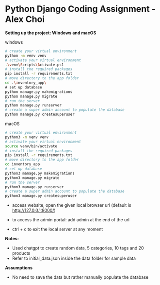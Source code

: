 # Python Django Coding Assignment - Alex Choi

**Setting up the project: Windows and macOS**
    
windows
```bash
# create your virtual environment
python -m venv venv
# activate your virtual environment
.\venv\Scripts\Activate.ps1
# install the required packages
pip install -r requirements.txt
# move directory to the app folder
cd .\inventory_app\
# set up database 
python manage.py makemigrations
python manage.py migrate
# run the server
python manage.py runserver
# create a super admin account to populate the database 
python manage.py createsuperuser
``` 

macOS
```bash
# create your virtual environment
python3 -m venv venv
# activate your virtual environment
source venv/bin/activate
# install the required packages
pip install -r requirements.txt
# move directory to the app folder
cd inventory_app
# set up database 
python3 manage.py makemigrations
python3 manage.py migrate
# run the server
python3 manage.py runserver
# create a super admin account to populate the database 
python3 manage.py createsuperuser
``` 

- access website, open the given local browser url (default is http://127.0.0.1:8000/) 
- to access the admin portal: add admin at the end of the url

- ctrl + c to exit the local server at any moment

**Notes:**
- Used chatgpt to create random data, 5 categories, 10 tags and 20 products
- Refer to initial_data.json inside the data folder for sample data

**Assumptions**
- No need to save the data but rather manually populate the database